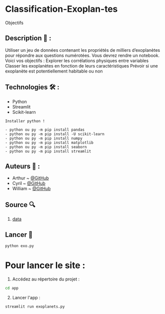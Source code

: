# Classification-Exoplan-tes



Objectifs

## Description 📝 :

Utiliser un jeu de données contenant les propriétés de milliers d’exoplanètes pour  répondre aux questions numérotées. Vous devrez rendre un notebook. Voici vos objectifs :
Explorer les corrélations physiques entre variables
Classer les exoplanètes en fonction de leurs caractéristiques
Prévoir si une exoplanète est potentiellement habitable ou non


## Technologies 🛠️ :

- Python
- Streamlit
- Scikit-learn

```
Installer python !

- python ou py -m pip install pandas
- python ou py -m pip install -U scikit-learn
- python ou py -m pip install numpy
- python ou py -m pip install matplotlib
- python ou py -m pip install seaborn
- python ou py -m pip install streamlit

```

## Auteurs 🙇 :

- Arthur ~ [@GitHub](https://github.com/L0wBly)
- Cyril ~ [@GitHub](https://github.com/Cyril-Mathe)
- William ~ [@GitHub](https://github.com/Wyll-exe)
  

## Source 🔍️

1. [data](https://exoplanetarchive.ipac.caltech.edu/docs/data.html)


## Lancer 🚀

```
python exo.py

```

# Pour lancer le site :

1. Accédez au répertoire du projet :
```bash
cd app

```

2. Lancer l'app :
```bash
streamlit run exoplanets.py

```
